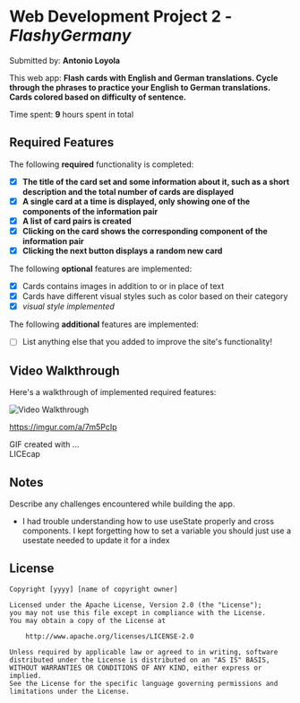 # Web Development Project 2 - *FlashyGermany*

Submitted by: **Antonio Loyola**

This web app: **Flash cards with English and German translations. Cycle through the phrases to practice your English to German translations. Cards colored based on difficulty of sentence.**

Time spent: **9** hours spent in total

## Required Features

The following **required** functionality is completed:

- [x] **The title of the card set and some information about it, such as a short description and the total number of cards are displayed**
- [x] **A single card at a time is displayed, only showing one of the components of the information pair**
- [x] **A list of card pairs is created**
- [x] **Clicking on the card shows the corresponding component of the information pair**
- [x] **Clicking the next button displays a random new card**

The following **optional** features are implemented:

- [x] Cards contains images in addition to or in place of text
- [x] Cards have different visual styles such as color based on their category
- [x] *visual style implemented*

The following **additional** features are implemented:

* [ ] List anything else that you added to improve the site's functionality!

## Video Walkthrough

Here's a walkthrough of implemented required features:

<img src='https://imgur.com/a/7m5PcIp' title='Video Walkthrough' width='' alt='Video Walkthrough' />

https://imgur.com/a/7m5PcIp
<!-- Replace this with whatever GIF tool you used! -->
GIF created with ...  
LICEcap

## Notes

Describe any challenges encountered while building the app.
- I had trouble understanding how to use useState properly and cross components. I kept forgetting how to set a variable you should just use a usestate needed to update it for a index
## License

    Copyright [yyyy] [name of copyright owner]

    Licensed under the Apache License, Version 2.0 (the "License");
    you may not use this file except in compliance with the License.
    You may obtain a copy of the License at

        http://www.apache.org/licenses/LICENSE-2.0

    Unless required by applicable law or agreed to in writing, software
    distributed under the License is distributed on an "AS IS" BASIS,
    WITHOUT WARRANTIES OR CONDITIONS OF ANY KIND, either express or implied.
    See the License for the specific language governing permissions and
    limitations under the License.